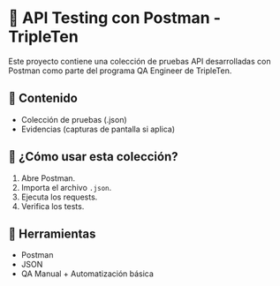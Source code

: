 # 🧪 API Testing con Postman - TripleTen

Este proyecto contiene una colección de pruebas API desarrolladas con Postman como parte del programa QA Engineer de TripleTen.

## 📁 Contenido

- Colección de pruebas (.json)
- Evidencias (capturas de pantalla si aplica)

## 🚀 ¿Cómo usar esta colección?

1. Abre Postman.
2. Importa el archivo `.json`.
3. Ejecuta los requests.
4. Verifica los tests.

## 🧰 Herramientas

- Postman
- JSON
- QA Manual + Automatización básica
